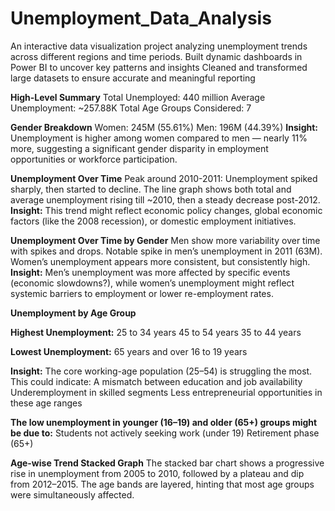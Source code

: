 # Unemployment_Data_Analysis
An interactive data visualization project analyzing unemployment trends across different regions and time periods.  Built dynamic dashboards in Power BI to uncover key patterns and insights  Cleaned and transformed large datasets to ensure accurate and meaningful reporting

**High-Level Summary**
Total Unemployed: 440 million
Average Unemployment: ~257.88K
Total Age Groups Considered: 7

**Gender Breakdown**
Women: 245M (55.61%)
Men: 196M (44.39%)
**Insight:**
Unemployment is higher among women compared to men — nearly 11% more, suggesting a significant gender disparity in employment opportunities or workforce participation.

**Unemployment Over Time**
Peak around 2010-2011: Unemployment spiked sharply, then started to decline.
The line graph shows both total and average unemployment rising till ~2010, then a steady decrease post-2012.
**Insight:**
This trend might reflect economic policy changes, global economic factors (like the 2008 recession), or domestic employment initiatives.

**Unemployment Over Time by Gender**
Men show more variability over time with spikes and drops.
Notable spike in men’s unemployment in 2011 (63M).
Women’s unemployment appears more consistent, but consistently high.
**Insight:**
Men’s unemployment was more affected by specific events (economic slowdowns?), while women’s unemployment might reflect systemic barriers to employment or lower re-employment rates.

**Unemployment by Age Group**

**Highest Unemployment:**
25 to 34 years
45 to 54 years
35 to 44 years

**Lowest Unemployment:**
65 years and over
16 to 19 years

**Insight:**
The core working-age population (25–54) is struggling the most. This could indicate:
A mismatch between education and job availability
Underemployment in skilled segments
Less entrepreneurial opportunities in these age ranges

**The low unemployment in younger (16–19) and older (65+) groups might be due to:**
Students not actively seeking work (under 19)
Retirement phase (65+)

**Age-wise Trend Stacked Graph**
The stacked bar chart shows a progressive rise in unemployment from 2005 to 2010, followed by a plateau and dip from 2012–2015. The age bands are layered, hinting that most age groups were simultaneously affected.


